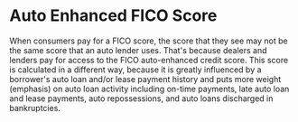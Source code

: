 ---
---

# Auto Enhanced FICO Score

When consumers pay for a FICO score, the score that they see may not be the same score that an auto lender uses. That's because dealers and lenders pay for access to the FICO auto-enhanced credit score. This score is calculated in a different way, because it is greatly influenced by a borrower's auto loan and/or lease payment history and puts more weight (emphasis) on auto loan activity including on-time payments, late auto loan and lease payments, auto repossessions, and auto loans discharged in bankruptcies.

